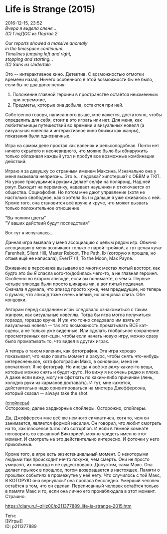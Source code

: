Life is Strange (2015)
=======================

   
 2016-12-15, 23:52   
    *Вчера я видела оленя...   
 (С) ГлаДОС из Портал 2*    
   
  *Our reports showed a massive anomaly   
 in the timespace continuum.   
 Timelines jumping left and right,   
 stopping and starting...   
 (C) Sans из Undertale*     
   
 Это -- интерактивное кино. Детектив. С возможностью отмотки времени назад. Ничего особенного в этой возможности бы не было, если бы не два дополнения:   
 1) Положение главной героини в пространстве остаётся неизменным при перемотке,   
 2) Предметы, которые она добыла, остаются при ней.   
   
 Собственно говоря, написанного выше, мне кажется, достаточно, чтобы определить для себя, стоит в это играть или нет. Для меня, как любительницы путешествий во времени и визуальных новелл (а визуальная новелла и интерактивное кино близки как жанры), показания были однозначные.   
   
 Игра на самом деле простая как валенок и рельсоподобная. Почти нет ничего скрытого и неочевидного, что можно было бы обнаружить только облазивая каждый угол и пробуя все возможные комбинации действий.   
   
 Играю я за девушку со странным именем Максина. Изначально она у меня вызывала неприязнь. Это э... педовка? хипстерша? с ОБВМ и ТКП. На уроке трясущимися руками делает селфи на поляроид. Над ней ржут. Выходит на переменку, надевает наушники и отключается от общества. Социофобия. Но потом мне дают управление (хотя не настолько свободное, как я хотела бы) и дальше я уже сживаюсь с ней. Кроме того, она становится всё круче и круче, что может вызвать только положительное отношение.   
   
 "Вы полили цветы"   
 "У ваших действий будут последствия"   
   
 Вот тут я испугалась...   
   
 Данная игра вызвала у меня ассоциацию с целым рядом игр. Обычно ассоциации у меня возникают только с парой-тройкой, а тут целая куча: Farenheit, Silent Hill, Master Reboot, The Path, Ib (которую я прошла, но отзыв ещё не написала), Ever17 (!), To the Moon, Max Payne.   
   
 Вживание в персонажа вызывало во многих местах лютый восторг, как будто это бы  *Я*  спасла кого-то/добилась чего-то, а не главная героиня. Особенно во втором эпизоде, если вы понимаете, о чём я. Первые четыре эпизода были просто шикарными, а вот пятый подкачал. Сначала я думала, что эпизод просто хуже, чем предыдущие, но теперь я думаю, что эпизод тоже очень клёвый, но концовка слита. Обе концовки.   
   
 Авторам перед созданием игры следовало ознакомиться с таким жанром, как визуальные новеллы. Тогда бы игра могла получиться гораздо, гораздо круче. И уж что точно следовало им взять от визуальных новелл -- так это возможность проматывать ВСЕ кат-сцены, а не только уже виденные. Или сделать глобальное сохранение просмотренных кат-сцен, чтобы если начать новую игру, можно сразу было проматывать то, что видел в других играх.   
   
 А теперь о таком явлении, как фотография. Эта игра хорошо показывает, что надо ловить момент и ракурс, чтобы снять что-нибудь интересненькое, хотя фотографии Макс, в основном, меня не впечатляют. Я не фотограф. Но иногда я всё же  *вижу*  какие-то вещи, которые можно снять и будет круто. Но вижу я их очень редко и плохо. А даже если вижу, могу не сфоткать по каким-либо причинам (лень, холодно руки из карманов доставать). И тут, мне кажется, действительно надо ориентироваться на мистера Джефферсона, который сказал -- always take the shot.   
   
  [(спойлеры)](https://zHz00.diary.ru/p211377889.htm?index=1#linkmore211377889m1)      
 Осторожно, далее хардкорные спойлеры. Осторожно, спойлеры.   
   
 Да, Джефферсон мне всё же немного симпатичен, хотя то, чем он занимается, является формой насилия. Он говорил, что любит смотреть на то, как innocence turns into corruption. И если в тёмной комнате поговорить со связанной Викторией, можно увидеть именно этот момент. И смотреть на это действительно интересно. И фоточки у него прикольные.   
   
 Кроме того, в игре есть экзистенциальный момент. С некоторыми людьми там происходит нечто похуже, чем смерть. Они не просто умирают, их никогда и не существовало. Допустим, сама Макс. Она делает прыжок в прошлое, потом возвращается в настоящее. Памяти о прошлых событиях в промежутке у неё нету. Что случилось с той Макс, В КОТОРУЮ она вернулась? она пропала бесследно. Умерший человек остаётся в том, что он сделал. Переписанный человек остаётся только в памяти Макс и то, если она лично его пронаблюдала в этот момент. Страшно.   
     
    
 <https://diary.ru/~zHz00/p211377889_life-is-strange-2015.htm>   
   
 Теги:   
 [[Игры]]   
 ID: p211377889